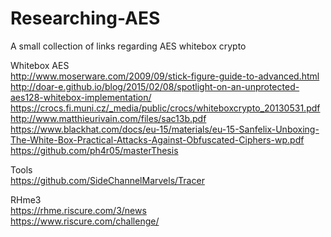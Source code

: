 # Researching-AES
A small collection of links regarding AES whitebox crypto<br>

Whitebox AES<br>
http://www.moserware.com/2009/09/stick-figure-guide-to-advanced.html<br>
http://doar-e.github.io/blog/2015/02/08/spotlight-on-an-unprotected-aes128-whitebox-implementation/<br>
https://crocs.fi.muni.cz/_media/public/crocs/whiteboxcrypto_20130531.pdf<br>
http://www.matthieurivain.com/files/sac13b.pdf<br>
https://www.blackhat.com/docs/eu-15/materials/eu-15-Sanfelix-Unboxing-The-White-Box-Practical-Attacks-Against-Obfuscated-Ciphers-wp.pdf<br>
https://github.com/ph4r05/masterThesis

Tools<br>
https://github.com/SideChannelMarvels/Tracer<br>

RHme3<br>
https://rhme.riscure.com/3/news<br>
https://www.riscure.com/challenge/<br>
